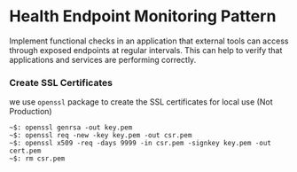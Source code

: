 # Health Endpoint Monitoring Pattern
Implement functional checks in an application that external tools can access through exposed 
endpoints at regular intervals. This can help to verify that applications and services are 
performing correctly.


### Create SSL Certificates
we use `openssl` package to create the SSL certificates for local use (Not Production)

    ~$: openssl genrsa -out key.pem
    ~$: openssl req -new -key key.pem -out csr.pem
    ~$: openssl x509 -req -days 9999 -in csr.pem -signkey key.pem -out cert.pem
    ~$: rm csr.pem
